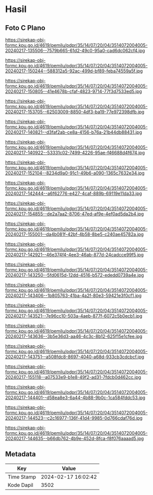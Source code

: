 # Hasil

## Foto C Plano

https://sirekap-obj-formc.kpu.go.id/4619/pemilu/pdpr/35/14/07/20/04/3514072004005-20240217-135506--7579b665-61d2-49c0-95a0-cad6dc062cf4.jpg

https://sirekap-obj-formc.kpu.go.id/4619/pemilu/pdpr/35/14/07/20/04/3514072004005-20240217-150244--588312a5-92ac-499d-bf89-feba74559a5f.jpg

https://sirekap-obj-formc.kpu.go.id/4619/pemilu/pdpr/35/14/07/20/04/3514072004005-20240217-150805--41e4678b-cfaf-4823-9714-77f3d7533ed5.jpg

https://sirekap-obj-formc.kpu.go.id/4619/pemilu/pdpr/35/14/07/20/04/3514072004005-20240217-153705--62503009-8850-4df3-ba19-77e972398dfb.jpg

https://sirekap-obj-formc.kpu.go.id/4619/pemilu/pdpr/35/14/07/20/04/3514072004005-20240217-140821--d3faf2ab-ce8a-4156-b76a-21b44db88431.jpg

https://sirekap-obj-formc.kpu.go.id/4619/pemilu/pdpr/35/14/07/20/04/3514072004005-20240217-140922--53331c02-7499-4226-95ae-f46688d4f674.jpg

https://sirekap-obj-formc.kpu.go.id/4619/pemilu/pdpr/35/14/07/20/04/3514072004005-20240217-152104--8234d9a0-91c1-49b6-a090-1365c7632e34.jpg

https://sirekap-obj-formc.kpu.go.id/4619/pemilu/pdpr/35/14/07/20/04/3514072004005-20240217-142444--a6f62776-e427-4caf-889b-69119e11da33.jpg

https://sirekap-obj-formc.kpu.go.id/4619/pemilu/pdpr/35/14/07/20/04/3514072004005-20240217-154855--de2a7aa2-8706-47ed-af9e-4ef0ad5da2b4.jpg

https://sirekap-obj-formc.kpu.go.id/4619/pemilu/pdpr/35/14/07/20/04/3514072004005-20240217-155001--da4b081f-42bf-4b58-8be5-c240ae45782a.jpg

https://sirekap-obj-formc.kpu.go.id/4619/pemilu/pdpr/35/14/07/20/04/3514072004005-20240217-142921--46e374f4-4ee3-46ab-877d-24cadcce99f5.jpg

https://sirekap-obj-formc.kpu.go.id/4619/pemilu/pdpr/35/14/07/20/04/3514072004005-20240217-143250--5fd0615d-12dd-4516-b572-ededd0739a4e.jpg

https://sirekap-obj-formc.kpu.go.id/4619/pemilu/pdpr/35/14/07/20/04/3514072004005-20240217-143406--1b805763-41ba-4a2f-80e3-59421e3f0cf1.jpg

https://sirekap-obj-formc.kpu.go.id/4619/pemilu/pdpr/35/14/07/20/04/3514072004005-20240217-143521--7e96cc10-503a-4aeb-877f-6072c5b0ecb1.jpg

https://sirekap-obj-formc.kpu.go.id/4619/pemilu/pdpr/35/14/07/20/04/3514072004005-20240217-143636--3b5e36d3-aa46-4c3c-8b12-625f15e1cfee.jpg

https://sirekap-obj-formc.kpu.go.id/4619/pemilu/pdpr/35/14/07/20/04/3514072004005-20240217-143751--a508fdc8-8697-4040-a68d-933cb3cdcbcf.jpg

https://sirekap-obj-formc.kpu.go.id/4619/pemilu/pdpr/35/14/07/20/04/3514072004005-20240217-155118--a07533e9-b1e8-49f2-ad31-7fdcb0d462cc.jpg

https://sirekap-obj-formc.kpu.go.id/4619/pemilu/pdpr/35/14/07/20/04/3514072004005-20240217-144401--d58ea8e3-6a44-4b88-9b0c-1ca584fddc53.jpg

https://sirekap-obj-formc.kpu.go.id/4619/pemilu/pdpr/35/14/07/20/04/3514072004005-20240217-144523--c2c16977-136f-41d4-9985-0d766cdaf76d.jpg

https://sirekap-obj-formc.kpu.go.id/4619/pemilu/pdpr/35/14/07/20/04/3514072004005-20240217-144635--b66db762-4b9e-452d-8fca-f8f076aaaad5.jpg


## Metadata

| Key        | Value               |
| ---------- | ------------------- |
| Time Stamp | 2024-02-17 16:02:42 |
| Kode Dapil | 3502                |



